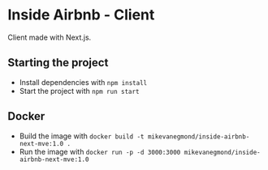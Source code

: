 # Inside Airbnb - Client
Client made with Next.js.

## Starting the project
* Install dependencies with ``npm install``
* Start the project with ``npm run start``

## Docker
* Build the image with ``docker build -t mikevanegmond/inside-airbnb-next-mve:1.0 .``
* Run the image with ``docker run -p -d 3000:3000 mikevanegmond/inside-airbnb-next-mve:1.0``
